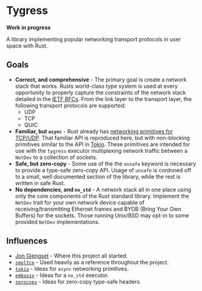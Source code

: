 # Tygress

**Work in progress**

A library implementing popular networking transport protocols in user space with Rust.


## Goals

- **Correct, and comprehensive** - The primary goal is create a network stack that works. Rusts
  world-class type system is used at every opportunity to properly capture the constraints of the
  network stack detailed in the [IETF RFCs][rfc]. From the link layer to the transport layer, the
  following transport protocols are supported:
    - UDP
    - TCP
    - QUIC
- **Familiar, but `async`** - Rust already has [networking primitives for TCP/UDP][net]. That
  familiar API is reproduced here, but with non-blocking primitives similar to the API in
  [Tokio][tokio]. These primitives are intended for use with the `tygress` executor multiplexing
  network traffic between a `NetDev` to a collection of sockets.
- **Safe, but zero-copy** - Some use of the the `unsafe` keyword is necessary to provide a type-safe
  zero-copy API. Usage of `unsafe` is cordoned off to a small, well documented section of the
  library, while the rest is written in safe Rust.
- **No dependencies, and `no_std`** - A network stack all in one place using only the core 
  components of the Rust standard library. Implement the `NetDev` trait for your own network device 
  capable of receiving/transmitting Ethernet frames and BYOB (Bring Your Own Buffers) for the 
  sockets. Those running Unix/BSD may opt-in to some provided `NetDev` implementations.

## Influences

- [Jon Gjengset][jon] - Where this project all started.
- [`smoltcp`][smoltcp] - Used heavily as a reference throughout the project.
- [`tokio`][tokio] - Ideas for `async` networking primitives.
- [`embassy`][embassy] - Ideas for a `no_std` executor.
- [`zerocopy`][zerocopy] - Ideas for zero-copy type-safe headers.

[rfc]: https://www.ietf.org/standards/rfcs
[net]: https://doc.rust-lang.org/std/net
[tokio]: https://docs.rs/tokio/latest/tokio/net
[jon]: https://www.youtube.com/watch?v=bzja9fQWzdA
[smoltcp]: https://docs.rs/smoltcp/latest/smoltcp
[embassy]: https://embassy.dev/embassy/dev/runtime.html
[zerocopy]: https://docs.rs/zerocopy/latest/zerocopy
